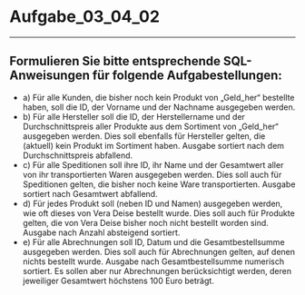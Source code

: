 # Aufgabe_03_04_02

---

## Formulieren Sie bitte entsprechende SQL-Anweisungen für folgende Aufgabestellungen: 

- a)	Für alle Kunden, die bisher noch kein Produkt von „Geld_her“ bestellte haben, soll die ID, der Vorname und der Nachname ausgegeben werden. 
- b)	Für alle Hersteller soll die ID, der Herstellername und der Durchschnittspreis aller Produkte aus dem Sortiment von „Geld_her“ ausgegeben werden. Dies soll ebenfalls für Hersteller gelten, die (aktuell) kein Produkt im Sortiment haben. Ausgabe sortiert nach dem Durchschnittspreis abfallend.
- c)	Für alle Speditionen soll ihre ID, ihr Name und der Gesamtwert aller von ihr transportierten Waren ausgegeben werden. Dies soll auch für Speditionen gelten, die bisher noch keine Ware transportierten. Ausgabe sortiert nach Gesamtwert abfallend.
- d)	Für jedes Produkt soll (neben ID und Namen) ausgegeben werden, wie oft dieses von Vera Deise bestellt wurde. Dies soll auch für Produkte gelten, die von Vera Deise bisher noch nicht bestellt worden sind. Ausgabe nach Anzahl absteigend sortiert.
- e)	Für alle Abrechnungen soll ID, Datum und die Gesamtbestellsumme ausgegeben werden. Dies soll auch für Abrechnungen gelten, auf denen nichts bestellt wurde. Ausgabe nach Gesamtbestellsumme numerisch sortiert. Es sollen aber nur Abrechnungen berücksichtigt werden, deren jeweiliger Gesamtwert höchstens 100 Euro beträgt.
